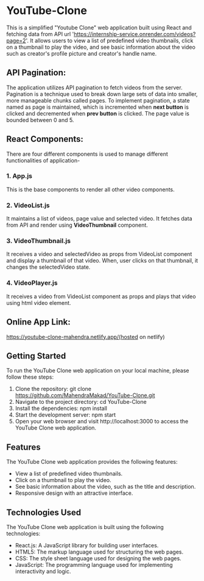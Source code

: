 # YouTube-Clone
This is a simplified "Youtube Clone" web application built using React and fetching data from API url 'https://internship-service.onrender.com/videos?page=2'.
It allows users to view a list of predefined video thumbnails, click on a thumbnail to play the video, and see basic information about the video such as creator's profile picture and creator's handle name.

## API Pagination:
The application utilizes API pagination to fetch videos from the server. Pagination is a technique used to break down large sets of data into smaller, more manageable chunks called pages. To implement pagination, a state named as page is maintained, which is incremented when **next button** is clicked and decremented when **prev button** is clicked. The page value is bounded between 0 and 5.

## React Components:
There are four different components is used to manage different functionalities of application-
### 1. App.js
This is the base components to render all other video components.
### 2. VideoList.js
It maintains a list of videos, page value and selected video. It fetches data from API and render using **VideoThumbnail** component.
### 3. VideoThumbnail.js
It receives a video and selectedVideo as props from VideoList component and 
display a thumbnail of that video. When, user clicks on that thumbnail, it changes the selectedVideo state.
### 4. VideoPlayer.js
It receives a video from VideoList component as props and plays that video using html video element.

## Online App Link:
https://youtube-clone-mahendra.netlify.app/(hosted on netlify)

## Getting Started
To run the YouTube Clone web application on your local machine, please follow these steps:
1. Clone the repository:
git clone https://github.com/MahendraMakad/YouTube-Clone.git
2. Navigate to the project directory:
cd YouTube-Clone
3. Install the dependencies: npm install
4. Start the development server: npm start
5. Open your web browser and visit http://localhost:3000 to access the YouTube Clone web application.


## Features
The YouTube Clone web application provides the following features:
* View a list of predefined video thumbnails.
* Click on a thumbnail to play the video.
* See basic information about the video, such as the title and description.
* Responsive design with an attractive interface.

## Technologies Used
The YouTube Clone web application is built using the following technologies:
* React.js: A JavaScript library for building user interfaces.
* HTML5: The markup language used for structuring the web pages.
* CSS: The style sheet language used for designing the web pages.
* JavaScript: The programming language used for implementing interactivity   and logic.
